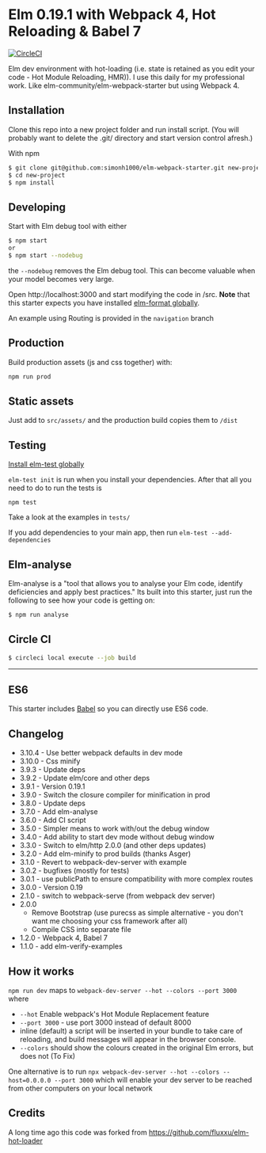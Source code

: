 # Elm 0.19.1 with Webpack 4, Hot Reloading & Babel 7

[![CircleCI](https://circleci.com/gh/simonh1000/elm-webpack-starter.svg?style=svg)](https://circleci.com/gh/simonh1000/elm-webpack-starter)

Elm dev environment with hot-loading (i.e. state is retained as you edit your code - Hot Module Reloading, HMR)). I use this daily for my professional work. Like elm-community/elm-webpack-starter but using Webpack 4.

## Installation

Clone this repo into a new project folder and run install script.
(You will probably want to delete the .git/ directory and start version control afresh.)

With npm

```sh
$ git clone git@github.com:simonh1000/elm-webpack-starter.git new-project
$ cd new-project
$ npm install
```

## Developing

Start with Elm debug tool with either
```sh
$ npm start
or
$ npm start --nodebug
```

the `--nodebug` removes the Elm debug tool. This can become valuable when your model becomes very large.

Open http://localhost:3000 and start modifying the code in /src.  **Note** that this starter expects you have installed [elm-format globally](https://github.com/avh4/elm-format#installation-). 

An example using Routing is provided in the `navigation` branch

## Production

Build production assets (js and css together) with:

```sh
npm run prod
```

## Static assets

Just add to `src/assets/` and the production build copies them to `/dist`

## Testing

[Install elm-test globally](https://github.com/elm-community/elm-test#running-tests-locally)

`elm-test init` is run when you install your dependencies. After that all you need to do to run the tests is

```
npm test
```

Take a look at the examples in `tests/`

If you add dependencies to your main app, then run `elm-test --add-dependencies`

<!-- I have also added [elm-verify-examples](https://github.com/stoeffel/elm-verify-examples) and provided an example in the definition of `add1` in App.elm. -->

## Elm-analyse

Elm-analyse is a "tool that allows you to analyse your Elm code, identify deficiencies and apply best practices." Its built into this starter, just run the following to see how your code is getting on:

```sh
$ npm run analyse
```

## Circle CI

```sh
$ circleci local execute --job build
```

<hr />

## ES6

This starter includes [Babel](https://babeljs.io/) so you can directly use ES6 code.

## Changelog

 - 3.10.4 - Use better webpack defaults in dev mode
 - 3.10.0 - Css minify
 - 3.9.3 - Update deps
 - 3.9.2 - Update elm/core and other deps
 - 3.9.1 - Version 0.19.1
 - 3.9.0 - Switch the closure compiler for minification in prod
 - 3.8.0 - Update deps
 - 3.7.0 - Add elm-analyse
 - 3.6.0 - Add CI script
 - 3.5.0 - Simpler means to work with/out the debug window
 - 3.4.0 - Add ability to start dev mode without debug window
 - 3.3.0 - Switch to elm/http 2.0.0 (and other deps updates)
 - 3.2.0 - Add elm-minify to prod builds (thanks Asger)
 - 3.1.0 - Revert to webpack-dev-server with example
 - 3.0.2 - bugfixes (mostly for tests)
 - 3.0.1 - use publicPath to ensure compatibility with more complex routes
 - 3.0.0 - Version 0.19
 - 2.1.0 - switch to webpack-serve (from webpack dev server)
 - 2.0.0
    - Remove Bootstrap (use purecss as simple alternative - you don't want me choosing your css framework after all)
    - Compile CSS into separate file
 - 1.2.0 - Webpack 4, Babel 7
 - 1.1.0 - add elm-verify-examples

 ## How it works

`npm run dev` maps to `webpack-dev-server --hot --colors --port 3000` where

  - `--hot` Enable webpack's Hot Module Replacement feature
  - `--port 3000` - use port 3000 instead of default 8000
  - inline (default) a script will be inserted in your bundle to take care of reloading, and build messages will appear in the browser console.
  - `--colors` should show the colours created in the original Elm errors, but does not (To Fix)
  
One alternative is to run `npx webpack-dev-server --hot --colors --host=0.0.0.0 --port 3000` which will enable your dev server to be reached from other computers on your local network

 ## Credits

 A long time ago this code was forked from https://github.com/fluxxu/elm-hot-loader
